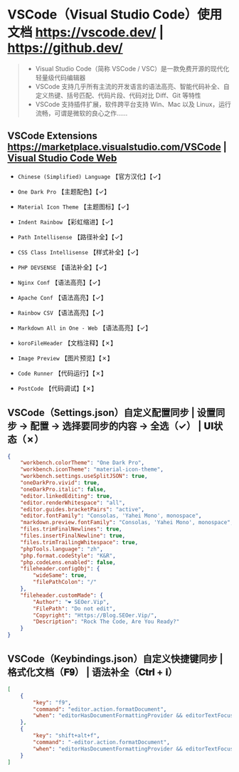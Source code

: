 <!--
 * @Author       : ❤ SEOer.Vip
 * @FilePath     : /VipSEOer/VSCode.md
 * @Copyright    : Https://Blog.SEOer.Vip/
 * @Description  : VSCode（Visual Studio Code）使用文档（VSCode@CodeSpace）
-->

VSCode（Visual Studio Code）使用文档 <https://vscode.dev/> | <https://github.dev/>
===================================================================================================

> - Visual Studio Code（简称 VSCode / VSC）是一款免费开源的现代化轻量级代码编辑器
> - VSCode 支持几乎所有主流的开发语言的语法高亮、智能代码补全、自定义热键、括号匹配、代码片段、代码对比 Diff、Git 等特性
> - VSCode 支持插件扩展，软件跨平台支持 Win、Mac 以及 Linux，运行流畅，可谓是微软的良心之作……

VSCode Extensions <https://marketplace.visualstudio.com/VSCode> | [Visual Studio Code Web](✓)
---------------------------------------------------------------------------------------------------

- `Chinese (Simplified) Language`           【官方汉化】【✓】
- `One Dark Pro`                            【主题配色】【✓】
- `Material Icon Theme`                     【主题图标】【✓】
- `Indent Rainbow`                          【彩虹缩进】【✓】
- `Path Intellisense`                       【路径补全】【✓】
- `CSS Class Intellisense`                  【样式补全】【✓】
- `PHP DEVSENSE`                            【语法补全】【✓】
- `Nginx Conf`                              【语法高亮】【✓】
- `Apache Conf`                             【语法高亮】【✓】
- `Rainbow CSV`                             【语法高亮】【✓】
- `Markdown All in One - Web`               【语法高亮】【✓】

- `koroFileHeader`                          【文档注释】【✗】
- `Image Preview`                           【图片预览】【✗】
- `Code Runner`                             【代码运行】【✗】
- `PostCode`                                【代码调试】【✗】

VSCode（Settings.json）自定义配置同步 | 设置同步 -> 配置 -> 选择要同步的内容 -> 全选（✓） | 𝐔𝐈状态（✗）
---------------------------------------------------------------------------------------------------

```json
{
    "workbench.colorTheme": "One Dark Pro",
    "workbench.iconTheme": "material-icon-theme",
    "workbench.settings.useSplitJSON": true,
    "oneDarkPro.vivid": true,
    "oneDarkPro.italic": false,
    "editor.linkedEditing": true,
    "editor.renderWhitespace": "all",
    "editor.guides.bracketPairs": "active",
    "editor.fontFamily": "Consolas, 'Yahei Mono', monospace",
    "markdown.preview.fontFamily": "Consolas, 'Yahei Mono', monospace",
    "files.trimFinalNewlines": true,
    "files.insertFinalNewline": true,
    "files.trimTrailingWhitespace": true,
    "phpTools.language": "zh",
    "php.format.codeStyle": "K&R",
    "php.codeLens.enabled": false,
    "fileheader.configObj": {
        "wideSame": true,
        "filePathColon": "/"
    },
    "fileheader.customMade": {
        "Author": "❤ SEOer.Vip",
        "FilePath": "Do not edit",
        "Copyright": "Https://Blog.SEOer.Vip/",
        "Description": "Rock The Code, Are You Ready?"
    }
}
```

VSCode（Keybindings.json）自定义快捷键同步 | 格式化文档（𝐅𝟗） | 语法补全（𝐂𝐭𝐫𝐥 + 𝐢）
---------------------------------------------------------------------------------------------------

```json
[
    {
        "key": "f9",
        "command": "editor.action.formatDocument",
        "when": "editorHasDocumentFormattingProvider && editorTextFocus && !editorReadonly && !inCompositeEditor"
    },
    {
        "key": "shift+alt+f",
        "command": "-editor.action.formatDocument",
        "when": "editorHasDocumentFormattingProvider && editorTextFocus && !editorReadonly && !inCompositeEditor"
    }
]
```
